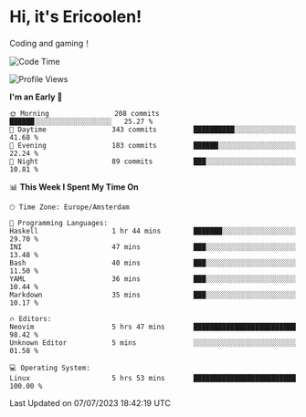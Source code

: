 # Hi, it's Ericoolen!
Coding and gaming！

<!--START_SECTION:waka-->
![Code Time](http://img.shields.io/badge/Code%20Time-883%20hrs%2047%20mins-blue)

![Profile Views](http://img.shields.io/badge/Profile%20Views-1-blue)

**I'm an Early 🐤** 

```text
🌞 Morning                208 commits         ██████░░░░░░░░░░░░░░░░░░░   25.27 % 
🌆 Daytime                343 commits         ██████████░░░░░░░░░░░░░░░   41.68 % 
🌃 Evening                183 commits         ██████░░░░░░░░░░░░░░░░░░░   22.24 % 
🌙 Night                  89 commits          ███░░░░░░░░░░░░░░░░░░░░░░   10.81 % 
```


📊 **This Week I Spent My Time On** 

```text
🕑︎ Time Zone: Europe/Amsterdam

💬 Programming Languages: 
Haskell                  1 hr 44 mins        ███████░░░░░░░░░░░░░░░░░░   29.70 % 
INI                      47 mins             ███░░░░░░░░░░░░░░░░░░░░░░   13.48 % 
Bash                     40 mins             ███░░░░░░░░░░░░░░░░░░░░░░   11.50 % 
YAML                     36 mins             ███░░░░░░░░░░░░░░░░░░░░░░   10.44 % 
Markdown                 35 mins             ███░░░░░░░░░░░░░░░░░░░░░░   10.17 % 

🔥 Editors: 
Neovim                   5 hrs 47 mins       █████████████████████████   98.42 % 
Unknown Editor           5 mins              ░░░░░░░░░░░░░░░░░░░░░░░░░   01.58 % 

💻 Operating System: 
Linux                    5 hrs 53 mins       █████████████████████████   100.00 % 
```


 Last Updated on 07/07/2023 18:42:19 UTC
<!--END_SECTION:waka-->

